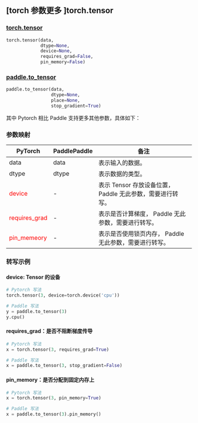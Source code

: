 ## [torch 参数更多 ]torch.tensor
### [torch.tensor](https://pytorch.org/docs/stable/generated/torch.tensor.html?highlight=tensor#torch.tensor)

```python
torch.tensor(data,
             dtype=None,
             device=None,
             requires_grad=False,
             pin_memory=False)
```

### [paddle.to_tensor](https://www.paddlepaddle.org.cn/documentation/docs/zh/api/paddle/to_tensor_cn.html#to-tensor)

```python
paddle.to_tensor(data,
                 dtype=None,
                 place=None,
                 stop_gradient=True)
```

其中 Pytorch 相比 Paddle 支持更多其他参数，具体如下：
### 参数映射
| PyTorch       | PaddlePaddle | 备注                                                   |
| ------------- | ------------ | ------------------------------------------------------ |
| data        | data        | 表示输入的数据。                   |
| dtype        | dtype        | 表示数据的类型。                   |
| <font color='red'> device </font>     | -       | 表示 Tensor 存放设备位置，Paddle 无此参数，需要进行转写。 |
| <font color='red'> requires_grad </font> | -       | 表示是否计算梯度， Paddle 无此参数，需要进行转写。 |
| <font color='red'> pin_memeory </font>   | - | 表示是否使用锁页内存， Paddle 无此参数，需要进行转写。   |


### 转写示例

#### device: Tensor 的设备
```python
# Pytorch 写法
torch.tensor(3, device=torch.device('cpu'))

# Paddle 写法
y = paddle.to_tensor(3)
y.cpu()
```

#### requires_grad：是否不阻断梯度传导
```python
# Pytorch 写法
x = torch.tensor(3, requires_grad=True)

# Paddle 写法
x = paddle.to_tensor(3, stop_gradient=False)
```

#### pin_memory：是否分配到固定内存上
```python
# Pytorch 写法
x = torch.tensor(3, pin_memory=True)

# Paddle 写法
x = paddle.to_tensor(3).pin_memory()
```
